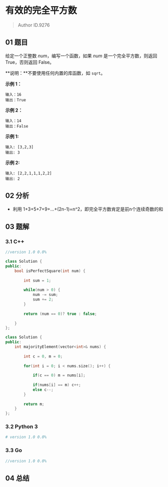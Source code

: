 # 有效的完全平方数

> Author ID.9276

## 01 题目

给定一个正整数 *num*，编写一个函数，如果 *num* 是一个完全平方数，则返回 True，否则返回 False。

**说明：**不要使用任何内置的库函数，如  `sqrt`。

**示例 1：**

```
输入：16
输出：True
```

**示例 2：**

```
输入：14
输出：False
```

**示例 1:**

```
输入: [3,2,3]
输出: 3
```

**示例 2:**

```
输入: [2,2,1,1,1,2,2]
输出: 2
```

## 02 分析

- 利用 1+3+5+7+9+…+(2n-1)=n^2，即完全平方数肯定是前n个连续奇数的和

## 03 题解

### 3.1 C++

```c++
//version 1.0 0.0%

class Solution {
public:
    bool isPerfectSquare(int num) {
        
        int sum = 1;
        
        while(num > 0) {
            num -= sum;
            sum += 2;
        }
        
        return (num == 0)? true : false;
        
    }
};
```



```c++
class Solution {
public:
    int majorityElement(vector<int>& nums) {
        
        int c = 0, m = 0;
        
        for(int i = 0; i < nums.size(); i++) {
            
            if(c == 0) m = nums[i];
            
            if(nums[i] == m) c++;
            else c--;
        }
        
        return m;
    }
};
```



### 3.2 Python 3

```python
# version 1.0 0.0%

```

### 3.3 Go

```Go
//version 1.0 0.0%

```



## 04 总结

